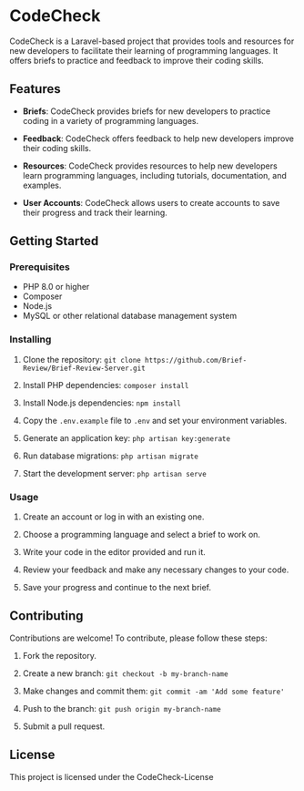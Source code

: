 # CodeCheck

CodeCheck is a Laravel-based project that provides tools and resources for new developers to facilitate their learning of programming languages. It offers briefs to practice and feedback to improve their coding skills.

## Features

- **Briefs**: CodeCheck provides briefs for new developers to practice coding in a variety of programming languages.

- **Feedback**: CodeCheck offers feedback to help new developers improve their coding skills.

- **Resources**: CodeCheck provides resources to help new developers learn programming languages, including tutorials, documentation, and examples.

- **User Accounts**: CodeCheck allows users to create accounts to save their progress and track their learning.

## Getting Started

### Prerequisites

- PHP 8.0 or higher
- Composer
- Node.js
- MySQL or other relational database management system

### Installing

1. Clone the repository: `git clone https://github.com/Brief-Review/Brief-Review-Server.git`

2. Install PHP dependencies: `composer install`

3. Install Node.js dependencies: `npm install`

4. Copy the `.env.example` file to `.env` and set your environment variables.

5. Generate an application key: `php artisan key:generate`

6. Run database migrations: `php artisan migrate`

7. Start the development server: `php artisan serve`

### Usage

1. Create an account or log in with an existing one.

2. Choose a programming language and select a brief to work on.

3. Write your code in the editor provided and run it.

4. Review your feedback and make any necessary changes to your code.

5. Save your progress and continue to the next brief.

## Contributing

Contributions are welcome! To contribute, please follow these steps:

1. Fork the repository.

2. Create a new branch: `git checkout -b my-branch-name`

3. Make changes and commit them: `git commit -am 'Add some feature'`

4. Push to the branch: `git push origin my-branch-name`

5. Submit a pull request.

## License

This project is licensed under the CodeCheck-License
